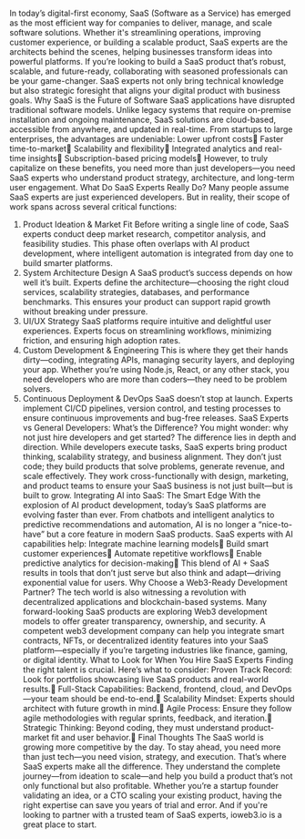 In today’s digital-first economy, SaaS (Software as a Service) has emerged as the most efficient way for companies to deliver, manage, and scale software solutions. Whether it's streamlining operations, improving customer experience, or building a scalable product, SaaS experts are the architects behind the scenes, helping businesses transform ideas into powerful platforms.
If you’re looking to build a SaaS product that’s robust, scalable, and future-ready, collaborating with seasoned professionals can be your game-changer. SaaS experts not only bring technical knowledge but also strategic foresight that aligns your digital product with business goals.
Why SaaS is the Future of Software
SaaS applications have disrupted traditional software models. Unlike legacy systems that require on-premise installation and ongoing maintenance, SaaS solutions are cloud-based, accessible from anywhere, and updated in real-time.
From startups to large enterprises, the advantages are undeniable:
Lower upfront costs
Faster time-to-market
Scalability and flexibility
Integrated analytics and real-time insights
Subscription-based pricing models
However, to truly capitalize on these benefits, you need more than just developers—you need SaaS experts who understand product strategy, architecture, and long-term user engagement.
What Do SaaS Experts Really Do?
Many people assume SaaS experts are just experienced developers. But in reality, their scope of work spans across several critical functions:
1. Product Ideation & Market Fit
Before writing a single line of code, SaaS experts conduct deep market research, competitor analysis, and feasibility studies. This phase often overlaps with AI product development, where intelligent automation is integrated from day one to build smarter platforms.
2. System Architecture Design
A SaaS product’s success depends on how well it’s built. Experts define the architecture—choosing the right cloud services, scalability strategies, databases, and performance benchmarks. This ensures your product can support rapid growth without breaking under pressure.
3. UI/UX Strategy
SaaS platforms require intuitive and delightful user experiences. Experts focus on streamlining workflows, minimizing friction, and ensuring high adoption rates.
4. Custom Development & Engineering
This is where they get their hands dirty—coding, integrating APIs, managing security layers, and deploying your app. Whether you’re using Node.js, React, or any other stack, you need developers who are more than coders—they need to be problem solvers.
5. Continuous Deployment & DevOps
SaaS doesn’t stop at launch. Experts implement CI/CD pipelines, version control, and testing processes to ensure continuous improvements and bug-free releases.
SaaS Experts vs General Developers: What’s the Difference?
You might wonder: why not just hire developers and get started?
The difference lies in depth and direction. While developers execute tasks, SaaS experts bring product thinking, scalability strategy, and business alignment. They don’t just code; they build products that solve problems, generate revenue, and scale effectively.
They work cross-functionally with design, marketing, and product teams to ensure your SaaS business is not just built—but is built to grow.
Integrating AI into SaaS: The Smart Edge
With the explosion of AI product development, today’s SaaS platforms are evolving faster than ever. From chatbots and intelligent analytics to predictive recommendations and automation, AI is no longer a “nice-to-have” but a core feature in modern SaaS products.
SaaS experts with AI capabilities help:
Integrate machine learning models
Build smart customer experiences
Automate repetitive workflows
Enable predictive analytics for decision-making
This blend of AI + SaaS results in tools that don’t just serve but also think and adapt—driving exponential value for users.
Why Choose a Web3-Ready Development Partner?
The tech world is also witnessing a revolution with decentralized applications and blockchain-based systems. Many forward-looking SaaS products are exploring Web3 development models to offer greater transparency, ownership, and security.
A competent web3 development company can help you integrate smart contracts, NFTs, or decentralized identity features into your SaaS platform—especially if you’re targeting industries like finance, gaming, or digital identity.
What to Look for When You Hire SaaS Experts
Finding the right talent is crucial. Here’s what to consider:
Proven Track Record: Look for portfolios showcasing live SaaS products and real-world results.
Full-Stack Capabilities: Backend, frontend, cloud, and DevOps—your team should be end-to-end.
Scalability Mindset: Experts should architect with future growth in mind.
Agile Process: Ensure they follow agile methodologies with regular sprints, feedback, and iteration.
Strategic Thinking: Beyond coding, they must understand product-market fit and user behavior.
Final Thoughts
The SaaS world is growing more competitive by the day. To stay ahead, you need more than just tech—you need vision, strategy, and execution. That’s where SaaS experts make all the difference. They understand the complete journey—from ideation to scale—and help you build a product that’s not only functional but also profitable.
Whether you’re a startup founder validating an idea, or a CTO scaling your existing product, having the right expertise can save you years of trial and error.
And if you're looking to partner with a trusted team of SaaS experts, ioweb3.io is a great place to start.
